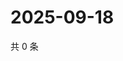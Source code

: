 # 2025-09-18

共 0 条

<!-- BEGIN ZHIHUQUESTIONS -->
<!-- 最后更新时间 Thu Sep 18 2025 00:14:02 GMT+0800 (China Standard Time) -->

<!-- END ZHIHUQUESTIONS -->
